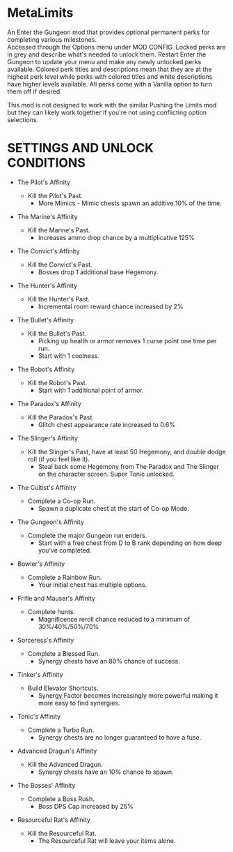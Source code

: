 # MetaLimits
An Enter the Gungeon mod that provides optional permanent perks for completing various milestones.  
Accessed through the Options menu under MOD CONFIG.  Locked perks are in grey and describe what's needed to unlock them.  Restart Enter the Gungeon to update your menu and make any newly unlocked perks available.  Colored perk titles and descriptions mean that they are at the highest perk level while perks with colored titles and white descriptions have higher levels available.  All perks come with a Vanilla option to turn them off if desired.

This mod is not designed to work with the similar Pushing the Limits mod but they can likely work together if you're not using conflicting option selections.

# SETTINGS AND UNLOCK CONDITIONS

 * The Pilot's Affinity
   * Kill the Pilot's Past.
     * More Mimics - Mimic chests spawn an additive 10% of the time.

 * The Marine's Affinity
   * Kill the Marine's Past.
     * Increases ammo drop chance by a multiplicative 125%

 * The Convict's Affinity
   * Kill the Convict's Past.
     * Bosses drop 1 additional base Hegemony.

 * The Hunter's Affinity
   * Kill the Hunter's Past.
     * Incremental room reward chance increased by 2%

 * The Bullet's Affinity
   * Kill the Bullet's Past.
     * Picking up health or armor removes 1 curse point one time per run.
     * Start with 1 coolness.

 * The Robot's Affinity
   * Kill the Robot's Past.
     * Start with 1 additional point of armor.

 * The Paradox's Affinity
   * Kill the Paradox's Past.
     * Glitch chest appearance rate increased to 0.6%

 * The Slinger's Affinity
   * Kill the Slinger's Past, have at least 50 Hegemony, and double dodge roll (if you feel like it).
     * Steal back some Hegemony from The Paradox and The Slinger on the character screen. Super Tonic unlocked.

 * The Cultist's Affinity
   * Complete a Co-op Run.
     * Spawn a duplicate chest at the start of Co-op Mode.

 * The Gungeon's Affinity
   * Complete the major Gungeon run enders.
     * Start with a free chest from D to B rank depending on how deep you've completed.

 * Bowler's Affinity
   * Complete a Rainbow Run.
     * Your initial chest has multiple options.

 * Frifle and Mauser's Affinity
   * Complete hunts.
     * Magnificence reroll chance reduced to a minimum of 30%/40%/50%/70%

 * Sorceress's Affinity
   * Complete a Blessed Run.
     * Synergy chests have an 80% chance of success.

 * Tinker's Affinity
   * Build Elevator Shortcuts.
     * Synergy Factor becomes increasingly more powerful making it more easy to find synergies.

 * Tonic's Affinity
   * Complete a Turbo Run.
     * Synergy chests are no longer guaranteed to have a fuse.

 * Advanced Dragun's Affinity
   * Kill the Advanced Dragun.
     * Synergy chests have an 10% chance to spawn.

 * The Bosses' Affinity
   * Complete a Boss Rush.
     * Boss DPS Cap increased by 25%

 * Resourceful Rat's Affinity
   * Kill the Resourceful Rat.
     * The Resourceful Rat will leave your items alone.